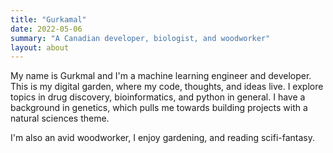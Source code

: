 ```yaml
---
title: "Gurkamal"
date: 2022-05-06
summary: "A Canadian developer, biologist, and woodworker"
layout: about
---
```


My name is Gurkmal and I'm a machine learning engineer and developer. This is my digital garden, where my code, thoughts, and ideas live. I explore topics in drug discovery, bioinformatics, and python in general. I have a background in genetics, which pulls me towards building projects with a natural sciences theme.

I'm also an avid woodworker, I enjoy gardening, and reading scifi-fantasy.